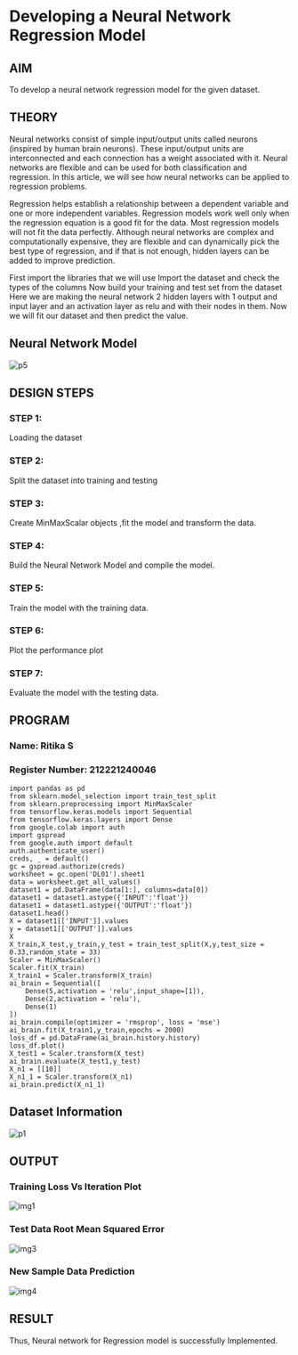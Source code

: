 # Developing a Neural Network Regression Model

## AIM

To develop a neural network regression model for the given dataset.

## THEORY

Neural networks consist of simple input/output units called neurons (inspired by human brain neurons). These input/output units are interconnected and each connection has a weight associated with it. Neural networks are flexible and can be used for both classification and regression. In this article, we will see how neural networks can be applied to regression problems.

Regression helps establish a relationship between a dependent variable and one or more independent variables. Regression models work well only when the regression equation is a good fit for the data. Most regression models will not fit the data perfectly. Although neural networks are complex and computationally expensive, they are flexible and can dynamically pick the best type of regression, and if that is not enough, hidden layers can be added to improve prediction.

First import the libraries that we will use Import the dataset and check the types of the columns Now build your training and test set from the dataset Here we are making the neural network 2 hidden layers with 1 output and input layer and an activation layer as relu and with their nodes in them. Now we will fit our dataset and then predict the value.

## Neural Network Model

![p5](https://github.com/user-attachments/assets/be3b3aa7-2bc3-4bd9-9865-e8227da115df)


## DESIGN STEPS

### STEP 1:

Loading the dataset

### STEP 2:

Split the dataset into training and testing

### STEP 3:

Create MinMaxScalar objects ,fit the model and transform the data.

### STEP 4:

Build the Neural Network Model and compile the model.

### STEP 5:

Train the model with the training data.

### STEP 6:

Plot the performance plot

### STEP 7:

Evaluate the model with the testing data.

## PROGRAM
### Name: Ritika S
### Register Number: 212221240046
```
import pandas as pd
from sklearn.model_selection import train_test_split
from sklearn.preprocessing import MinMaxScaler
from tensorflow.keras.models import Sequential
from tensorflow.keras.layers import Dense
from google.colab import auth
import gspread
from google.auth import default
auth.authenticate_user()
creds, _ = default()
gc = gspread.authorize(creds)
worksheet = gc.open('DL01').sheet1
data = worksheet.get_all_values()
dataset1 = pd.DataFrame(data[1:], columns=data[0])
dataset1 = dataset1.astype({'INPUT':'float'})
dataset1 = dataset1.astype({'OUTPUT':'float'})
dataset1.head()
X = dataset1[['INPUT']].values
y = dataset1[['OUTPUT']].values
X
X_train,X_test,y_train,y_test = train_test_split(X,y,test_size = 0.33,random_state = 33)
Scaler = MinMaxScaler()
Scaler.fit(X_train)
X_train1 = Scaler.transform(X_train)
ai_brain = Sequential([
    Dense(5,activation = 'relu',input_shape=[1]),
    Dense(2,activation = 'relu'),
    Dense(1)
])
ai_brain.compile(optimizer = 'rmsprop', loss = 'mse')
ai_brain.fit(X_train1,y_train,epochs = 2000)
loss_df = pd.DataFrame(ai_brain.history.history)
loss_df.plot()
X_test1 = Scaler.transform(X_test)
ai_brain.evaluate(X_test1,y_test)
X_n1 = [[10]]
X_n1_1 = Scaler.transform(X_n1)
ai_brain.predict(X_n1_1)
```
## Dataset Information

![p1](https://github.com/user-attachments/assets/fbbedc25-675c-43de-9b35-514d97240668)


## OUTPUT

### Training Loss Vs Iteration Plot

![img1](https://github.com/user-attachments/assets/b02b876c-ba66-4dfd-a1fb-e1664f9bd723)


### Test Data Root Mean Squared Error

![img3](https://github.com/user-attachments/assets/c537cef7-8070-45ba-87cc-a96021d7876e)


### New Sample Data Prediction

![img4](https://github.com/user-attachments/assets/7a84889f-7dd0-4bcb-b151-076dde963275)





## RESULT

Thus, Neural network for Regression model is successfully Implemented.

